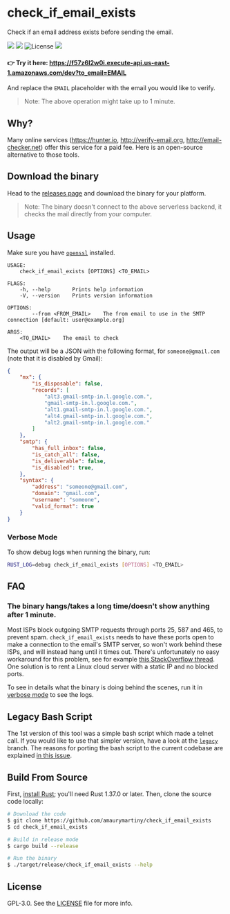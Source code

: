 # check_if_email_exists

Check if an email address exists before sending the email.

[![](https://img.shields.io/travis/amaurymartiny/check_if_email_exists.svg)](https://travis-ci.org/amaurymartiny/check_if_email_exists)
[![](https://ci.appveyor.com/api/projects/status/github/amaurymartiny/check_if_email_exists?branch=master&svg=true)](https://ci.appveyor.com/project/amaurymartiny/check-if-email-exists-a08kp)
![License](https://img.shields.io/github/license/amaurymartiny/check_if_email_exists.svg)
[![](https://img.shields.io/badge/Buy%20me%20a%20tree-%F0%9F%8C%B3-lightgreen)](https://offset.earth/amaurymartiny)

#### 👉 Try it here: https://f57z6l2w0i.execute-api.us-east-1.amazonaws.com/dev?to_email=EMAIL

And replace the `EMAIL` placeholder with the email you would like to verify.

> Note: The above operation might take up to 1 minute.

## Why?

Many online services (https://hunter.io, http://verify-email.org, http://email-checker.net) offer this service for a paid fee. Here is an open-source alternative to those tools.

## Download the binary

Head to the [releases page](https://github.com/amaurymartiny/check_if_email_exists/releases) and download the binary for your platform.

> Note: The binary doesn't connect to the above serverless backend, it checks the mail directly from your computer.

## Usage

Make sure you have [`openssl`](https://www.openssl.org/) installed.

```
USAGE:
    check_if_email_exists [OPTIONS] <TO_EMAIL>

FLAGS:
    -h, --help       Prints help information
    -V, --version    Prints version information

OPTIONS:
        --from <FROM_EMAIL>    The from email to use in the SMTP connection [default: user@example.org]

ARGS:
    <TO_EMAIL>    The email to check
```

The output will be a JSON with the following format, for `someone@gmail.com` (note that it is disabled by Gmail):

```json
{
	"mx": {
		"is_disposable": false,
		"records": [
			"alt3.gmail-smtp-in.l.google.com.",
			"gmail-smtp-in.l.google.com.",
			"alt1.gmail-smtp-in.l.google.com.",
			"alt4.gmail-smtp-in.l.google.com.",
			"alt2.gmail-smtp-in.l.google.com."
		]
	},
	"smtp": {
		"has_full_inbox": false,
		"is_catch_all": false,
		"is_deliverable": false,
		"is_disabled": true,
	},
	"syntax": {
		"address": "someone@gmail.com",
		"domain": "gmail.com",
		"username": "someone",
		"valid_format": true
	}
}
```

### Verbose Mode

To show debug logs when running the binary, run:

```bash
RUST_LOG=debug check_if_email_exists [OPTIONS] <TO_EMAIL>
```

## FAQ

### The binary hangs/takes a long time/doesn't show anything after 1 minute.

Most ISPs block outgoing SMTP requests through ports 25, 587 and 465, to prevent spam. `check_if_email_exists` needs to have these ports open to make a connection to the email's SMTP server, so won't work behind these ISPs, and will instead hang until it times out. There's unfortunately no easy workaround for this problem, see for example [this StackOverflow thread](https://stackoverflow.com/questions/18139102/how-to-get-around-an-isp-block-on-port-25-for-smtp). One solution is to rent a Linux cloud server with a static IP and no blocked ports.

To see in details what the binary is doing behind the scenes, run it in [verbose mode](#verbose-mode) to see the logs.

## Legacy Bash Script

The 1st version of this tool was a simple bash script which made a telnet call. If you would like to use that simpler version, have a look at the [`legacy`](https://github.com/amaurymartiny/check_if_email_exists/tree/legacy) branch. The reasons for porting the bash script to the current codebase are explained [in this issue](https://github.com/amaurymartiny/check_if_email_exists/issues/4).

## Build From Source

First, [install Rust](https://www.rust-lang.org/tools/install); you'll need Rust 1.37.0 or later. Then, clone the source code locally:

```bash
# Download the code
$ git clone https://github.com/amaurymartiny/check_if_email_exists
$ cd check_if_email_exists

# Build in release mode
$ cargo build --release

# Run the binary
$ ./target/release/check_if_email_exists --help
```

## License

GPL-3.0. See the [LICENSE](./LICENSE) file for more info.
